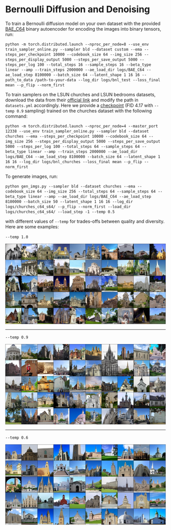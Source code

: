 # Bernoulli Diffusion and Denoising

To train a Bernoulli diffusion model on your own dataset with the provided [BAE_C64](https://drive.google.com/drive/folders/1CFlixXLnEHZ0jaRLXLS4d_bJMZwG-Iih?usp=drive_link) binary autoencoder for encoding the images into binary tensors, run:
```
python -m torch.distributed.launch --nproc_per_node=8 --use_env train_sampler_online.py --sampler bld --dataset custom --ema --steps_per_checkpoint 10000 --codebook_size 64 --img_size 256 --steps_per_display_output 5000 --steps_per_save_output 5000 --steps_per_log 100 --total_steps 16 --sample_steps 16 --beta_type linear --amp --train_steps 2000000 --ae_load_dir logs/BAE_C64 --ae_load_step 8100000 --batch_size 64 --latent_shape 1 16 16 --path_to_data /path-to-your-data --log_dir logs/bnl_test --loss_final mean --p_flip --norm_first
```


To train samplers on the LSUN churches and LSUN bedrooms datasets, download the data from their [official link](https://github.com/fyu/lsun) and modify the path in `datasets.yml` accordingly. 
Here we provide a [checkpoint](https://drive.google.com/drive/folders/1wamsJNe9ewOnYxriiyMf4qN6ENUOvbUT?usp=sharing) (FID 4.17 with `--temp 0.9` sampling) trained on the churches dataset with the following command:
```
python -m torch.distributed.launch --nproc_per_node=4 --master_port 12338 --use_env train_sampler_online.py --sampler bld --dataset churches --ema --steps_per_checkpoint 10000 --codebook_size 64 --img_size 256 --steps_per_display_output 5000 --steps_per_save_output 5000 --steps_per_log 100 --total_steps 64 --sample_steps 64 --beta_type linear --amp --train_steps 2000000 --ae_load_dir logs/BAE_C64 --ae_load_step 8100000 --batch_size 64 --latent_shape 1 16 16 --log_dir logs/bnl_churches --loss_final mean --p_flip --norm_first
```

To generate images, run:
```
python gen_imgs.py --sampler bld --dataset churches --ema --codebook_size 64 --img_size 256 --total_steps 64 --sample_steps 64 --beta_type linear --amp --ae_load_dir logs/BAE_C64 --ae_load_step 8100000 --batch_size 50 --latent_shape 1 16 16 --log_dir logs/churches_c64_s64/ --p_flip --norm_first --load_dir logs/churches_c64_s64/ --load_step -1 --temp 0.5
```
with different values of `--temp` for trades-offs between quality and diversity. Here are some examples:

`--temp 1.0`

![test_img](figs/results_1.0_960000.jpg)

---

`--temp 0.9`

![test_img](figs/results_0.9_960000.jpg)

---

`--temp 0.6`

![test_img](figs/results_0.6_960000.jpg)

